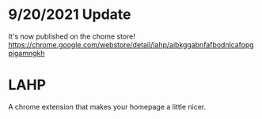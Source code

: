 # 9/20/2021 Update
It's now published on the chome store! https://chrome.google.com/webstore/detail/lahp/aibkggabnfafbodnlcafopgpjgamngkh

# LAHP
A chrome extension that makes your homepage a little nicer.

